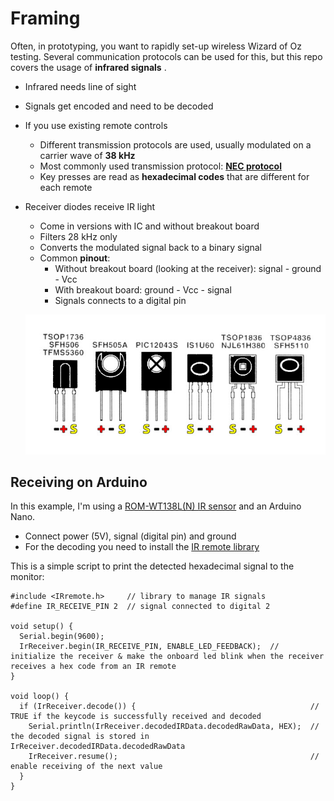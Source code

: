 # Framing  
Often, in prototyping, you want to rapidly set-up wireless Wizard of Oz testing. Several communication protocols can be used for this, but this repo covers the usage of **infrared signals** . 

- Infrared needs line of sight
- Signals get encoded and need to be decoded
- If you use existing remote controls
  - Different transmission protocols are used, usually modulated on a carrier wave of **38 kHz**
  - Most commonly used transmission protocol: **[NEC protocol](https://lookin-home.medium.com/how-does-the-remote-control-work-explained-564bc7cd0291)**
  - Key presses are read as **hexadecimal codes** that are different for each remote
- Receiver diodes receive IR light
  - Come in versions with IC and without breakout board
  - Filters 28 kHz only
  - Converts the modulated signal back to a binary signal
  - Common **pinout**:
    - Without breakout board (looking at the receiver): signal - ground - Vcc
    - With breakout board: ground - Vcc - signal
    - Signals connects to a digital pin
   
  ![pinouts](https://github.com/Arduino-IRremote/Arduino-IRremote/blob/master/pictures/IRReceiverPinout.jpg)
   

## Receiving on Arduino
In this example, I'm using a [ROM-WT138L(N) IR sensor](https://www.kiwi-electronics.com/en/ir-sensor-rom-wt138ln-11180) and an Arduino Nano.
- Connect power (5V), signal (digital pin) and ground
- For the decoding you need to install the [IR remote library](https://www.arduino.cc/reference/en/libraries/irremote/)   

This is a simple script to print the detected hexadecimal signal to the monitor:
```
#include <IRremote.h>     // library to manage IR signals
#define IR_RECEIVE_PIN 2  // signal connected to digital 2

void setup() {
  Serial.begin(9600);
  IrReceiver.begin(IR_RECEIVE_PIN, ENABLE_LED_FEEDBACK);  // initialize the receiver & make the onboard led blink when the receiver receives a hex code from an IR remote
}

void loop() {
  if (IrReceiver.decode()) {                                       // TRUE if the keycode is successfully received and decoded
    Serial.println(IrReceiver.decodedIRData.decodedRawData, HEX);  // the decoded signal is stored in IrReceiver.decodedIRData.decodedRawData
    IrReceiver.resume();                                           // enable receiving of the next value
  }
}
```
